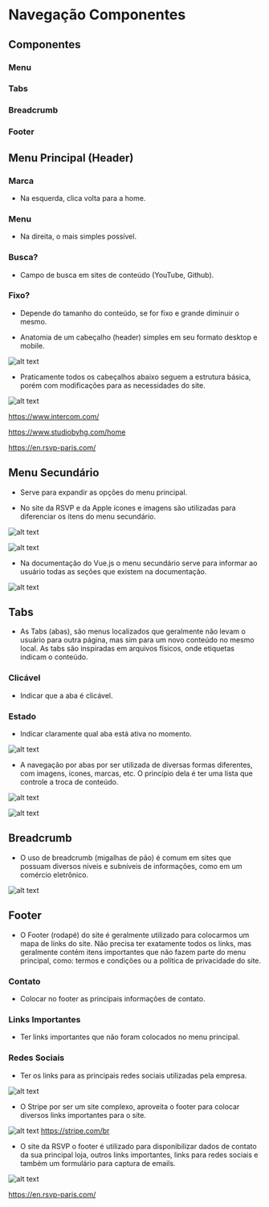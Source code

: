 # Navegação Componentes

## Componentes

### Menu

### Tabs

### Breadcrumb

### Footer

## Menu Principal (Header)

### Marca
* Na esquerda, clica volta para a home.

### Menu
* Na direita, o mais simples possível.

### Busca?
* Campo de busca em sites de conteúdo (YouTube, Github).

### Fixo?
* Depende do tamanho do conteúdo, se for fixo e grande diminuir o mesmo.

* Anatomia de um cabeçalho (header) simples em seu formato desktop e mobile.

![alt text](image.png)

* Praticamente todos os cabeçalhos abaixo seguem a estrutura básica, porém com modificações para as necessidades do site.

![alt text](image-1.png)

https://www.intercom.com/

https://www.studiobyhg.com/home

https://en.rsvp-paris.com/

## Menu Secundário
* Serve para expandir as opções do menu principal.

* No site da RSVP e da Apple ícones e imagens são utilizadas para diferenciar os itens do menu secundário.

![alt text](image-2.png)

![alt text](image-3.png)


* Na documentação do Vue.js o menu secundário serve para informar ao usuário todas as seções que existem na documentação.

![alt text](image-4.png)

## Tabs
* As Tabs (abas), são menus localizados que geralmente não levam o usuário para outra página, mas sim para um novo conteúdo no mesmo local. As tabs são inspiradas em arquivos físicos, onde etiquetas indicam o conteúdo.

### Clicável
* Indicar que a aba é clicável.

### Estado
* Indicar claramente qual aba está ativa no momento.

![alt text](image-5.png)

* A navegação por abas por ser utilizada de diversas formas diferentes, com imagens, ícones, marcas, etc. O princípio dela é ter uma lista que controle a troca de conteúdo.

![alt text](image-6.png)

![alt text](image-7.png)

## Breadcrumb
* O uso de breadcrumb (migalhas de pão) é comum em sites que possuam diversos níveis e subníveis de informações, como em um comércio eletrônico.

![alt text](image-8.png)

## Footer
* O Footer (rodapé) do site é geralmente utilizado para colocarmos um mapa de links do site. Não precisa ter exatamente todos os links, mas geralmente contém itens importantes que não fazem parte do menu principal, como: termos e condições ou a política de privacidade do site.

### Contato
* Colocar no footer as principais informações de contato.

### Links Importantes
* Ter links importantes que não foram colocados no menu principal.

### Redes Sociais
* Ter os links para as principais redes sociais utilizadas pela empresa.

![alt text](image-9.png)

* O Stripe por ser um site complexo, aproveita o footer para colocar diversos links importantes para o site.

![alt text](image-10.png)
https://stripe.com/br

* O site da RSVP o footer é utilizado para disponibilizar dados de contato da sua principal loja, outros links importantes, links para redes sociais e também um formulário para captura de emails.

![alt text](image-11.png)

https://en.rsvp-paris.com/
